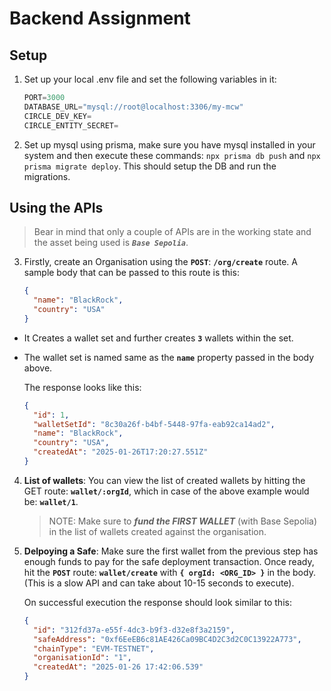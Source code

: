 # Backend Assignment

## Setup

1. Set up your local .env file and set the following variables in it:

   ```js
   PORT=3000
   DATABASE_URL="mysql://root@localhost:3306/my-mcw"
   CIRCLE_DEV_KEY=
   CIRCLE_ENTITY_SECRET=
   ```

2. Set up mysql using prisma, make sure you have mysql installed in your system and then execute these commands:
   `npx prisma db push` and `npx prisma migrate deploy`. This should setup the DB and run the migrations.

## Using the APIs

> Bear in mind that only a couple of APIs are in the working state and the asset being used is **_`Base Sepolia`_**.

3. Firstly, create an Organisation using the **`POST`**: **`/org/create`** route. A sample body that can be passed to this route is this:

   ```json
   {
     "name": "BlackRock",
     "country": "USA"
   }
   ```

- It Creates a wallet set and further creates **`3`** wallets within the set.
- The wallet set is named same as the **`name`** property passed in the body above.

  The response looks like this:

  ```json
  {
    "id": 1,
    "walletSetId": "8c30a26f-b4bf-5448-97fa-eab92ca14ad2",
    "name": "BlackRock",
    "country": "USA",
    "createdAt": "2025-01-26T17:20:27.551Z"
  }
  ```

4. **List of wallets**: You can view the list of created wallets by hitting the GET route: **`wallet/:orgId`**, which in case of the above example would be: **`wallet/1`**.

   > NOTE: Make sure to **_fund the FIRST WALLET_** (with Base Sepolia) in the list of wallets created against the organisation.

5. **Delpoying a Safe**: Make sure the first wallet from the previous step has enough funds to pay for the safe deployment transaction. Once ready, hit the **`POST`** route: **`wallet/create`** with **`{ orgId: <ORG_ID> }`** in the body. (This is a slow API and can take about 10-15 seconds to execute).

   On successful execution the response should look similar to this:

   ```json
   {
     "id": "312fd37a-e55f-4dc3-b9f3-d32e8f3a2159",
     "safeAddress": "0xf6EeEB6c81AE426Ca09BC4D2C3d2C0C13922A773",
     "chainType": "EVM-TESTNET",
     "organisationId": "1",
     "createdAt": "2025-01-26 17:42:06.539"
   }
   ```
